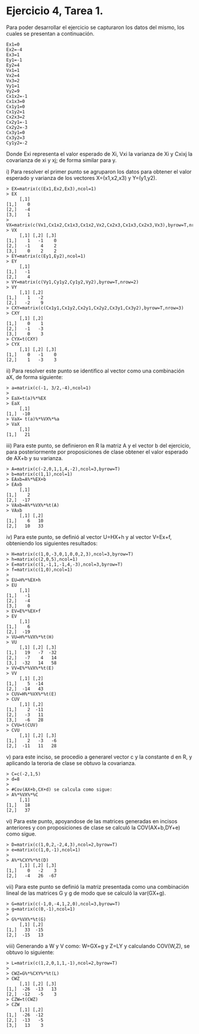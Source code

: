 # Ejercicio 4, Tarea 1.

Para poder desarrollar el ejercicio se capturaron los datos del mismo, los cuales se presentan a continuación.

    Ex1=0
    Ex2=-4
    Ex3=1
    Ey1=-1
    Ey2=4
    Vx1=1
    Vx2=4
    Vx3=2
    Vy1=1
    Vy2=9
    Cx1x2=-1
    Cx1x3=0
    Cx1y1=0
    Cx1y2=1
    Cx2x3=2
    Cx2y1=-1
    Cx2y2=-3
    Cx3y1=0
    Cx3y2=3
    Cy1y2=-2

Donde Exi representa el valor esperado de Xi, Vxi la varianza de Xi y Cxixj la covarianza de xi y xj; de forma similar para y.

i) Para resolver el primer punto se agruparon los datos para obtener el valor esperado y varianza de los vectores X=(x1,x2,x3) y Y=(y1,y2).

    > EX=matrix(c(Ex1,Ex2,Ex3),ncol=1)
    > EX
         [,1]
    [1,]    0
    [2,]   -4
    [3,]    1
    > VX=matrix(c(Vx1,Cx1x2,Cx1x3,Cx1x2,Vx2,Cx2x3,Cx1x3,Cx2x3,Vx3),byrow=T,nrow=3)
    > VX
         [,1] [,2] [,3]
    [1,]    1   -1    0
    [2,]   -1    4    2
    [3,]    0    2    2
    > EY=matrix(c(Ey1,Ey2),ncol=1)
    > EY
         [,1]
    [1,]   -1
    [2,]    4
    > VY=matrix(c(Vy1,Cy1y2,Cy1y2,Vy2),byrow=T,nrow=2)
    > VY
         [,1] [,2]
    [1,]    1   -2
    [2,]   -2    9
    > CXY=matrix(c(Cx1y1,Cx1y2,Cx2y1,Cx2y2,Cx3y1,Cx3y2),byrow=T,nrow=3)
    > CXY
         [,1] [,2]
    [1,]    0    1
    [2,]   -1   -3
    [3,]    0    3
    > CYX=t(CXY)
    > CYX
         [,1] [,2] [,3]
    [1,]    0   -1    0
    [2,]    1   -3    3

ii) Para resolver este punto se identifico al vector como una combinación aX, de forma siguiente:

    > a=matrix(c(-1, 3/2,-4),ncol=1)
    > 
    > EaX=t(a)%*%EX
    > EaX
         [,1]
    [1,]  -10
    > VaX= t(a)%*%VX%*%a
    > VaX
         [,1]
    [1,]   21

iii) Para este punto, se definieron en R la matriz A y el vector b del ejercicio, para posteriormente por proposiciones de clase obtener el valor esperado de AX+b y su varianza.

    > A=matrix(c(-2,0,1,1,4,-2),ncol=3,byrow=T)
    > b=matrix(c(1,1),ncol=1)
    > EAxb=A%*%EX+b
    > EAxb
         [,1]
    [1,]    2
    [2,]  -17
    > VAxb=A%*%VX%*%t(A)
    > VAxb
         [,1] [,2]
    [1,]    6   10
    [2,]   10   33

iv) Para este punto, se definió al vector U=HX+h y al vector V=Ex+f, obteniendo los siguientes resultados:

    > H=matrix(c(1,0,-3,0,1,0,0,2,3),ncol=3,byrow=T)
    > h=matrix(c(2,0,5),ncol=1)
    > E=matrix(c(1,-1,1,-1,4,-3),ncol=3,byrow=T)
    > f=matrix(c(1,0),ncol=1)
    > 
    > EU=H%*%EX+h
    > EU
         [,1]
    [1,]   -1
    [2,]   -4
    [3,]    0
    > EV=E%*%EX+f
    > EV
         [,1]
    [1,]    6
    [2,]  -19
    > VU=H%*%VX%*%t(H)
    > VU
         [,1] [,2] [,3]
    [1,]   19   -7  -32
    [2,]   -7    4   14
    [3,]  -32   14   58
    > VV=E%*%VX%*%t(E)
    > VV
         [,1] [,2]
    [1,]    5  -14
    [2,]  -14   43
    > CUV=H%*%VX%*%t(E)
    > CUV
         [,1] [,2]
    [1,]    2  -11
    [2,]   -3   11
    [3,]   -6   28
    > CVU=t(CUV)
    > CVU
         [,1] [,2] [,3]
    [1,]    2   -3   -6
    [2,]  -11   11   28

v) para este inciso, se procedio a generarel vector c y la constante d en R, y aplicando la teroria de clase se obtuvo la covarianza.

    > C=c(-2,1,5)
    > d=8
    > 
    > #Cov(AX+b,CX+d) se calcula como sigue:
    > A%*%VX%*%C
         [,1]
    [1,]   18
    [2,]   37

vi) Para este punto, apoyandose de las matrices generadas en incisos anteriores y con proposiciones de clase se calculó la COV(AX+b,DY+e) como sigue.

    > D=matrix(c(1,0,2,-2,4,3),ncol=2,byrow=T)
    > e=matrix(c(1,0,-1),ncol=1)
    > 
    > A%*%CXY%*%t(D)
         [,1] [,2] [,3]
    [1,]    0   -2    3
    [2,]   -4   26  -67

vii) Para este punto se definió la matriz presentada como una combinación lineal de las matrices G y g de modo que se calculó la var(GX+g).

    > G=matrix(c(-1,0,-4,1,2,0),ncol=3,byrow=T)
    > g=matrix(c(0,-1),ncol=1)
    > 
    > G%*%VX%*%t(G)
         [,1] [,2]
    [1,]   33  -15
    [2,]  -15   13

viii) Generando a W y V como: W=GX+g y Z=LY y calculando COV(W,Z), se obtuvo lo siguiente:

    > L=matrix(c(1,2,0,1,1,-1),ncol=2,byrow=T)
    > 
    > CWZ=G%*%CXY%*%t(L)
    > CWZ
         [,1] [,2] [,3]
    [1,]  -26  -13   13
    [2,]  -12   -5    3
    > CZW=t(CWZ)
    > CZW
         [,1] [,2]
    [1,]  -26  -12
    [2,]  -13   -5
    [3,]   13    3


